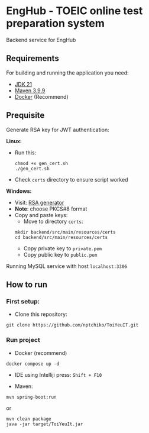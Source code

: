 

# EngHub - TOEIC online test preparation system 
Backend service for EngHub
## Requirements

For building and running the application you need:

- [JDK 21](https://www.oracle.com/java/technologies/downloads/#java21)
- [Maven 3.9.9](https://maven.apache.org)
- [Docker](https://www.docker.com/) (Recommend)

## Prequisite
Generate RSA key for JWT authentication:

**Linux:**
  - Run this:
     ```shell
     chmod +x gen_cert.sh
     ./gen_cert.sh
     ```
  - Check `certs` directory to ensure script worked

**Windows:**
- Visit: [RSA generator](https://emn178.github.io/online-tools/rsa/key-generator/)
- **Note**: choose PKCS#8 format
- Copy and paste keys:
  + Move to directory `certs`:
   ```shell
   mkdir backend/src/main/resources/certs
   cd backend/src/main/resources/certs
   ```
  + Copy private key to `private.pem`
  + Copy public key to `public.pem`

Running MySQL service with host `localhost:3306`

## How to run
### First setup:
  - Clone this repository:
  ```shell
  git clone https://github.com/nptchiko/ToiYeuIT.git
  ```
### Run project
  - Docker (recommend)
  ```shell
  docker compose up -d
  ```

  - IDE using Intelliji
  press: `Shift + F10`

  - Maven:
  ```shell
  mvn spring-boot:run
  ```
  or
  ```shell
  mvn clean package
  java -jar target/ToiYeuIt.jar
  ```
